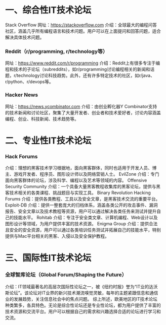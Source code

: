 # 一、综合性IT技术论坛
Stack Overflow
网址：https://stackoverflow.com
介绍：全球最大的编程问答社区，涵盖几乎所有编程语言和技术问题。用户可以在上面提问和回答问题，适合解决具体技术问题。

### Reddit（r/programming, r/technology等）
网址：https://www.reddit.com/r/programming
介绍：Reddit上有很多专注于编程和技术的子论坛（subreddits），如r/programming讨论编程相关的新闻和话题，r/technology讨论科技趋势。此外，还有许多特定技术的社区，如r/java、r/python、r/devops等。

### Hacker News
网址：https://news.ycombinator.com
介绍：由创业孵化器Y Combinator支持的技术新闻和讨论社区，聚集了大量开发者、创业者和技术爱好者，讨论内容涵盖编程、创业、科技新闻、技术趋势等。

# 二、专业性IT技术论坛
### Hack Forums
介绍：理想的黑客技术学习根据地，面向黑客群体，同时也适用于开发人员、博主、游戏开发者、程序员、图形设计师以及网络营销人士。
EvilZone
介绍：专门面向黑客群体的论坛，涉及科学、编程以及艺术等领域的内容。
Offensive Security Community
介绍：一个具备大量黑客教程收集库的黑客论坛，提供与黑客技术相关的各类课程、挑战题目与实现工具。
Binary Revolution Hacking Forums
介绍：提供各类教程、工具以及安全文章，是黑客技术交流的重要平台。
Exploit-DB
介绍：提供一整套庞大的归档体系，涵盖各类公开的攻击事件、漏洞报告、安全文章以及技术教程等资源，用户可以通过解决各类任务来测试并提升自己的技能水平。
Rohitab
介绍：专注于安全类文章、计算机编程、Web设计以及图形设计等领域，为用户提供丰富的技术资源。
Enigma Group
介绍：提供合法且安全的安全资源，用户可以通过各类培训任务测试并拓展自己的技能水平，特别提供与Mac平台相关的黑客、入侵以及安全保护教程。

# 三、国际性IT技术论坛
### 全球智库论坛（Global Forum/Shaping the Future）
介绍：IT领域最著名的高层次国际性论坛之一，被《纽约时报》誉为“IT业的达沃斯论坛”。该论坛对IT业界的新兴技术潮流嗅觉灵敏，每年的主题紧跟信息和通信业的发展趋势，关注信息社会中的焦点问题。
综上所述，欧美地区的IT技术论坛种类繁多，各具特色。无论是综合性论坛还是专业性论坛，都为用户提供了丰富的技术资源和交流平台。用户可以根据自己的需求和兴趣选择合适的论坛进行学习和交流。